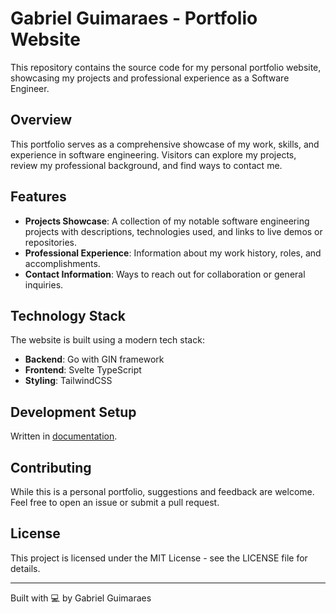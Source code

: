 # Gabriel Guimaraes - Portfolio Website

This repository contains the source code for my personal portfolio website, showcasing my projects and professional experience as a Software Engineer.

## Overview

This portfolio serves as a comprehensive showcase of my work, skills, and experience in software engineering. Visitors can explore my projects, review my professional background, and find ways to contact me.

## Features

- **Projects Showcase**: A collection of my notable software engineering projects with descriptions, technologies used, and links to live demos or repositories.
- **Professional Experience**: Information about my work history, roles, and accomplishments.
- **Contact Information**: Ways to reach out for collaboration or general inquiries.

## Technology Stack

The website is built using a modern tech stack:

- **Backend**: Go with GIN framework
- **Frontend**: Svelte TypeScript
- **Styling**: TailwindCSS

## Development Setup

Written in [documentation](https://gabrielg2020.github.io/portfolio/docs/local-setup).

## Contributing

While this is a personal portfolio, suggestions and feedback are welcome. Feel free to open an issue or submit a pull request.

## License

This project is licensed under the MIT License - see the LICENSE file for details.

---

Built with 💻 by Gabriel Guimaraes
